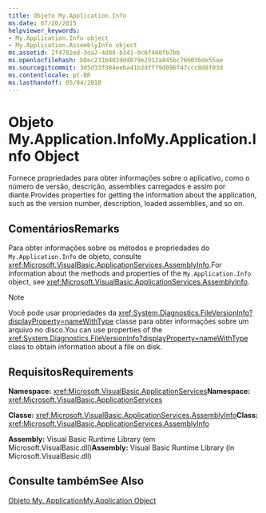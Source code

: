 ```yaml
---
title: Objeto My.Application.Info
ms.date: 07/20/2015
helpviewer_keywords:
- My.Application.Info object
- My.Application.AssemblyInfo object
ms.assetid: 2f4782ed-3da2-4d88-b341-0c6f480fb7bb
ms.openlocfilehash: b8ec231b402dd4079e2912a845bc76603bde55ae
ms.sourcegitcommit: 3d5d33f384eeba41b2dff79d096f47ccc8d8f03d
ms.contentlocale: pt-BR
ms.lasthandoff: 05/04/2018
---
```

# <a name="myapplicationinfo-object"></a><span data-ttu-id="2ee64-102">Objeto My.Application.Info</span><span class="sxs-lookup"><span data-stu-id="2ee64-102">My.Application.Info Object</span></span>
<span data-ttu-id="2ee64-103">Fornece propriedades para obter informações sobre o aplicativo, como o número de versão, descrição, assemblies carregados e assim por diante.</span><span class="sxs-lookup"><span data-stu-id="2ee64-103">Provides properties for getting the information about the application, such as the version number, description, loaded assemblies, and so on.</span></span>  
  
## <a name="remarks"></a><span data-ttu-id="2ee64-104">Comentários</span><span class="sxs-lookup"><span data-stu-id="2ee64-104">Remarks</span></span>  
 <span data-ttu-id="2ee64-105">Para obter informações sobre os métodos e propriedades do `My.Application.Info` de objeto, consulte <xref:Microsoft.VisualBasic.ApplicationServices.AssemblyInfo>.</span><span class="sxs-lookup"><span data-stu-id="2ee64-105">For information about the methods and properties of the `My.Application.Info` object, see <xref:Microsoft.VisualBasic.ApplicationServices.AssemblyInfo>.</span></span>  
  
> [!NOTE]
>  <span data-ttu-id="2ee64-106">Você pode usar propriedades da <xref:System.Diagnostics.FileVersionInfo?displayProperty=nameWithType> classe para obter informações sobre um arquivo no disco.</span><span class="sxs-lookup"><span data-stu-id="2ee64-106">You can use properties of the <xref:System.Diagnostics.FileVersionInfo?displayProperty=nameWithType> class to obtain information about a file on disk.</span></span>  
  
## <a name="requirements"></a><span data-ttu-id="2ee64-107">Requisitos</span><span class="sxs-lookup"><span data-stu-id="2ee64-107">Requirements</span></span>  
 <span data-ttu-id="2ee64-108">**Namespace:** <xref:Microsoft.VisualBasic.ApplicationServices></span><span class="sxs-lookup"><span data-stu-id="2ee64-108">**Namespace:** <xref:Microsoft.VisualBasic.ApplicationServices></span></span>  
  
 <span data-ttu-id="2ee64-109">**Classe:** <xref:Microsoft.VisualBasic.ApplicationServices.AssemblyInfo></span><span class="sxs-lookup"><span data-stu-id="2ee64-109">**Class:** <xref:Microsoft.VisualBasic.ApplicationServices.AssemblyInfo></span></span>  
  
 <span data-ttu-id="2ee64-110">**Assembly:** Visual Basic Runtime Library (em Microsoft.VisualBasic.dll)</span><span class="sxs-lookup"><span data-stu-id="2ee64-110">**Assembly:** Visual Basic Runtime Library (in Microsoft.VisualBasic.dll)</span></span>  
  
## <a name="see-also"></a><span data-ttu-id="2ee64-111">Consulte também</span><span class="sxs-lookup"><span data-stu-id="2ee64-111">See Also</span></span>  
 [<span data-ttu-id="2ee64-112">Objeto My. Application</span><span class="sxs-lookup"><span data-stu-id="2ee64-112">My.Application Object</span></span>](../../../visual-basic/language-reference/objects/my-application-object.md)
